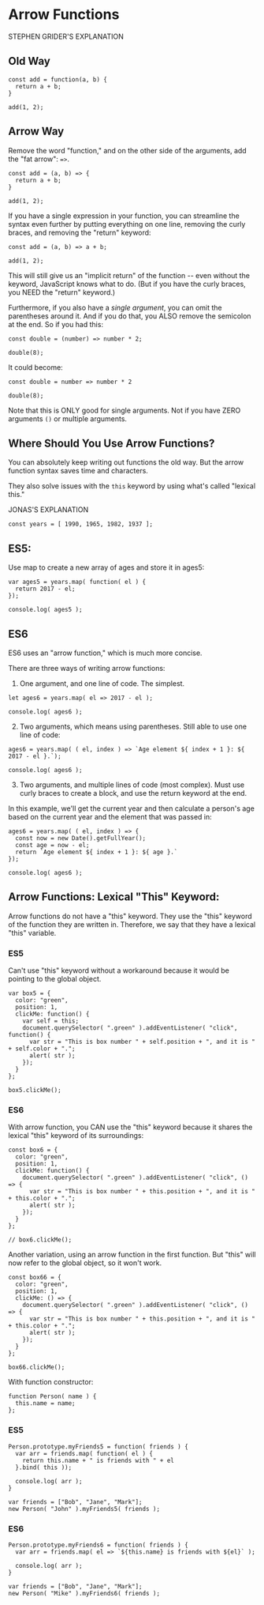 # Arrow Functions

STEPHEN GRIDER'S EXPLANATION

## Old Way

```
const add = function(a, b) {
  return a + b;
}

add(1, 2);
```


## Arrow Way

Remove the word "function," and on the other side of the arguments, add the "fat arrow": `=>`.

```
const add = (a, b) => {
  return a + b;
}

add(1, 2);
```

If you have a single expression in your function, you can streamline the syntax even further by putting everything on one line, removing the curly braces, and removing the "return" keyword:

```
const add = (a, b) => a + b;

add(1, 2);
```

This will still give us an "implicit return" of the function -- even without the keyword, JavaScript knows what to do. (But if you have the curly braces, you NEED the "return" keyword.)

Furthermore, if you also have a *single argument*, you can omit the parentheses around it. And if you do that, you ALSO remove the semicolon at the end. So if you had this:

```
const double = (number) => number * 2;

double(8);
```

It could become:

```
const double = number => number * 2

double(8);
```

Note that this is ONLY good for single arguments. Not if you have ZERO arguments `()` or multiple arguments.


## Where Should You Use Arrow Functions?

You can absolutely keep writing out functions the old way. But the arrow function syntax saves time and characters.

They also solve issues with the `this` keyword by using what's called "lexical this."





JONAS'S EXPLANATION


```
const years = [ 1990, 1965, 1982, 1937 ];
```

## ES5:

Use map to create a new array of ages and store it in ages5:

```
var ages5 = years.map( function( el ) {
  return 2017 - el;
});

console.log( ages5 );
```


## ES6

ES6 uses an "arrow function," which is much more concise.

There are three ways of writing arrow functions:

1. One argument, and one line of code. The simplest.

```
let ages6 = years.map( el => 2017 - el );

console.log( ages6 );
```

2. Two arguments, which means using parentheses. Still able to use one line of code:

```
ages6 = years.map( ( el, index ) => `Age element ${ index + 1 }: ${ 2017 - el }.`);

console.log( ages6 );
```

3. Two arguments, and multiple lines of code (most complex). Must use curly braces to create a block, and use the return keyword at the end.

In this example, we'll get the current year and then calculate a person's age based on the current year and the element that was passed in:

```
ages6 = years.map( ( el, index ) => {
  const now = new Date().getFullYear();
  const age = now - el;
  return `Age element ${ index + 1 }: ${ age }.`
});

console.log( ages6 );
```

## Arrow Functions: Lexical "This" Keyword:

Arrow functions do not have a "this" keyword. They use the "this" keyword of the function they are written in. Therefore, we say that they have a lexical "this" variable.

### ES5

Can't use "this" keyword without a workaround because it would be pointing to the global object.

```
var box5 = {
  color: "green",
  position: 1,
  clickMe: function() {
    var self = this;
    document.querySelector( ".green" ).addEventListener( "click", function() {
      var str = "This is box number " + self.position + ", and it is " + self.color + ".";
      alert( str );
    });
  }
};

box5.clickMe();
```

### ES6

With arrow function, you CAN use the "this" keyword because it shares the lexical "this" keyword of its surroundings:

```
const box6 = {
  color: "green",
  position: 1,
  clickMe: function() {
    document.querySelector( ".green" ).addEventListener( "click", () => {
      var str = "This is box number " + this.position + ", and it is " + this.color + ".";
      alert( str );
    });
  }
};

// box6.clickMe();
```

Another variation, using an arrow function in the first function. But "this" will now refer to the global object, so it won't work.

```
const box66 = {
  color: "green",
  position: 1,
  clickMe: () => {
    document.querySelector( ".green" ).addEventListener( "click", () => {
      var str = "This is box number " + this.position + ", and it is " + this.color + ".";
      alert( str );
    });
  }
};

box66.clickMe();
```

With function constructor:

```
function Person( name ) {
  this.name = name;
};
```

### ES5

```
Person.prototype.myFriends5 = function( friends ) {
  var arr = friends.map( function( el ) {
    return this.name + " is friends with " + el
  }.bind( this ));

  console.log( arr );
}

var friends = ["Bob", "Jane", "Mark"];
new Person( "John" ).myFriends5( friends );
```

### ES6

```
Person.prototype.myFriends6 = function( friends ) {
  var arr = friends.map( el => `${this.name} is friends with ${el}` );

  console.log( arr );
}

var friends = ["Bob", "Jane", "Mark"];
new Person( "Mike" ).myFriends6( friends );
```